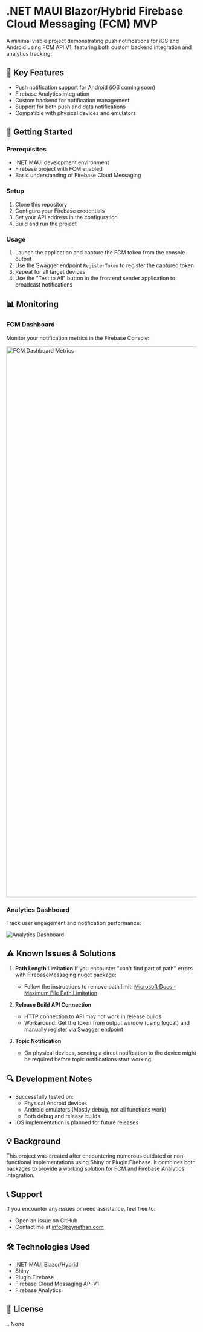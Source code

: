 # .NET MAUI Blazor/Hybrid Firebase Cloud Messaging (FCM) MVP

A minimal viable project demonstrating push notifications for iOS and Android using FCM API V1, featuring both custom backend integration and analytics tracking.

## 🌟 Key Features

- Push notification support for Android (iOS coming soon)
- Firebase Analytics integration
- Custom backend for notification management
- Support for both push and data notifications
- Compatible with physical devices and emulators

## 🚀 Getting Started

### Prerequisites

- .NET MAUI development environment
- Firebase project with FCM enabled
- Basic understanding of Firebase Cloud Messaging

### Setup

1. Clone this repository
2. Configure your Firebase credentials
3. Set your API address in the configuration
4. Build and run the project

### Usage

1. Launch the application and capture the FCM token from the console output
2. Use the Swagger endpoint `RegisterToken` to register the captured token
3. Repeat for all target devices
4. Use the "Test to All" button in the frontend sender application to broadcast notifications

## 📊 Monitoring

### FCM Dashboard
Monitor your notification metrics in the Firebase Console:

<img width="1455" alt="FCM Dashboard Metrics" src="https://github.com/user-attachments/assets/2b282af8-f1be-4b3d-92ff-b862d92a6854">

### Analytics Dashboard
Track user engagement and notification performance:

![Analytics Dashboard](https://github.com/user-attachments/assets/35d3a8de-6f9e-4888-8285-ff87d5e3f2fb)

## ⚠️ Known Issues & Solutions

1. **Path Length Limitation**
   If you encounter "can't find part of path" errors with FirebaseMessaging nuget package:
   - Follow the instructions to remove path limit: [Microsoft Docs - Maximum File Path Limitation](https://learn.microsoft.com/en-us/windows/win32/fileio/maximum-file-path-limitation?tabs=powershell)

2. **Release Build API Connection**
   - HTTP connection to API may not work in release builds
   - Workaround: Get the token from output window (using logcat) and manually register via Swagger endpoint

3. **Topic Notification**
   - On physical devices, sending a direct notification to the device might be required before topic notifications start working

## 🔍 Development Notes

- Successfully tested on:
  - Physical Android devices
  - Android emulators (Mostly debug, not all functions work)
  - Both debug and release builds
- iOS implementation is planned for future releases

## 💡 Background

This project was created after encountering numerous outdated or non-functional implementations using Shiny or Plugin.Firebase. It combines both packages to provide a working solution for FCM and Firebase Analytics integration.

## 📞 Support

If you encounter any issues or need assistance, feel free to:
- Open an issue on GitHub
- Contact me at info@reynethan.com

## 🛠️ Technologies Used

- .NET MAUI Blazor/Hybrid
- Shiny
- Plugin.Firebase
- Firebase Cloud Messaging API V1
- Firebase Analytics

## 📝 License

.. None
